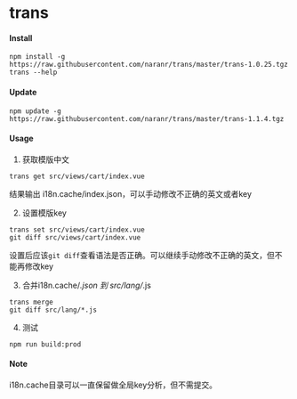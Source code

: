 # trans

#### Install
```
npm install -g https://raw.githubusercontent.com/naranr/trans/master/trans-1.0.25.tgz
trans --help
```

#### Update
```
npm update -g https://raw.githubusercontent.com/naranr/trans/master/trans-1.1.4.tgz
```

#### Usage
1. 获取模版中文
```
trans get src/views/cart/index.vue
```
结果输出 i18n.cache/index.json，可以手动修改不正确的英文或者key

2. 设置模版key
```
trans set src/views/cart/index.vue
git diff src/views/cart/index.vue
```
设置后应该`git diff`查看语法是否正确。可以继续手动修改不正确的英文，但不能再修改key

3. 合并i18n.cache/*.json 到 src/lang/*.js
```
trans merge
git diff src/lang/*.js
```

4. 测试
```
npm run build:prod
```

#### Note
i18n.cache目录可以一直保留做全局key分析，但不需提交。

